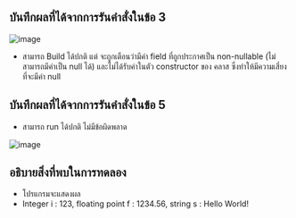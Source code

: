 ## บันทึกผลที่ได้จากการรันคำสั่งในข้อ 3 

![image](https://github.com/Phetteepop/03376836-OOP-2566-Lab-06/assets/144197367/7d2cb6e6-85fd-4e42-acac-79cdad018617)


- สามารถ Build ได้ปกติ แต่ จะถูกเตือนว่ามีค่า field ที่ถูกประกาศเป็น non-nullable (ไม่สามารถมีค่าเป็น null ได้) และไม่ได้รับค่าในตัว constructor ของ
คลาส ซึ่งทำให้มีความเสี่ยงที่จะมีค่า null

## บันทึกผลที่ได้จากการรันคำสั่งในข้อ 5

- สามารถ run ได้ปกติ ไม่มีข้อผิดพลาด

![image](https://github.com/Phetteepop/03376836-OOP-2566-Lab-06/assets/144197367/3787404f-ab8c-41f9-8665-e1e615a4c98e)


## อธิบายสิ่งที่พบในการทดลอง

- โปรแกรมจะแสดงผล
-  Integer i : 123, floating point f : 1234.56, string s  : Hello World!
